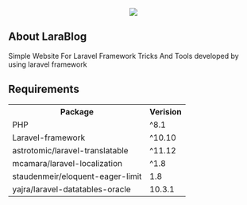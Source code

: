 <p align="center"><a href="https://larablog.mona-abdo.com/" target="_blank">
<img src="https://raw.githubusercontent.com/monaabdo88/blog/master/screenshot.png" /></a></p>


## About LaraBlog

Simple Website For Laravel Framework Tricks And Tools developed by using laravel framework


## Requirements
<table>
    <tr>
        <th>Package</th>
        <th>Verision</th>
    </tr>
    <tr>
        <td>PHP</td>
        <td>^8.1</td>
    </tr>
    <tr>
        <td>Laravel-framework</td>
        <td>^10.10</td>
    </tr>
    <tr>
        <td>astrotomic/laravel-translatable</td>
        <td>^11.12</td>
    </tr>
    <tr>
        <td>mcamara/laravel-localization</td>
        <td>^1.8</td>
    </tr>
    <tr>
        <td>staudenmeir/eloquent-eager-limit</td>
        <td>1.8</td>
    </tr>
    <tr>
        <td>yajra/laravel-datatables-oracle</td>
        <td>10.3.1</td>
    </tr>
</table>


